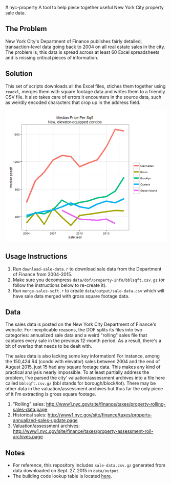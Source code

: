 #   n y c - p r o p e r t y 
 
A tool to help piece together useful New York City property sale data.

## The Problem

New York City's Department of Finance publishes fairly detailed, transaction-level data going back to 2004 on all real estate sales in the city. The problem is, this data is spread across at least 60 Excel spreadsheets and is missing critical pieces of information.

## Solution

This set of scripts downloads all the Excel files, stiches them together using `readxl`, merges them with square footage data and writes them to a friendly CSV file. It also takes care of errors it encounters in the source data, such as weirdly encoded characters that crop up in the address field.

![Example analysis](https://raw.githubusercontent.com/robbarry/nyc-property/master/img/example-1.png)

## Usage Instructions

1. Run `download-sale-data.r` to download sale data from the Department of Finance from 2004-2015.
2. Make sure you decompress `data/dof/property-info/bblsqft.csv.gz` (or follow the instructions below to re-create it).
3. Run `merge-sales-sqft.r` to create `data/output/sale-data.csv` which will have sale data merged with gross square footage data.

## Data

The sales data is posted on the New York City Department of Finance's website. For inexplicable reasons, the DOF splits its files into two categories: annualized sale data and a weird "rolling" sales file that captures every sale in the previous 12-month period. As a result, there's a bit of overlap that needs to be dealt with.

The sales data is also lacking some key information! For instance, among the 150,424 R4 (condo with elevator) sales between 2004 and the end of August 2015, just 15 had any square footage data. This makes any kind of practical analysis nearly impossible. To at least partially address the problem, I've parsed the city' valuation/assessment archives into a file here called `bblsqft.csv.gz` (bbl stands for borough/block/lot). There may be other data in the valuation/assessment archives but thus far the only piece of it I'm extracting is gross square footage.

1. "Rolling" sales: http://www1.nyc.gov/site/finance/taxes/property-rolling-sales-data.page
2. Historical sales: http://www1.nyc.gov/site/finance/taxes/property-annualized-sales-update.page
3. Valuation/assessment archives: http://www1.nyc.gov/site/finance/taxes/property-assessment-roll-archives.page
 
## Notes

* For reference, this repository includes `sale-data.csv.gz` generated from data downloaded on Sept. 27, 2015 in `data/output`.
* The building code lookup table is located [here](http://nycserv.nyc.gov/nycproperty/help/hlpbldgcode.html).
